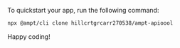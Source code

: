 To quickstart your app, run the following command: 

```bash
npx @ampt/cli clone hillcrtgrcarr270538/ampt-apioool
```

Happy coding!